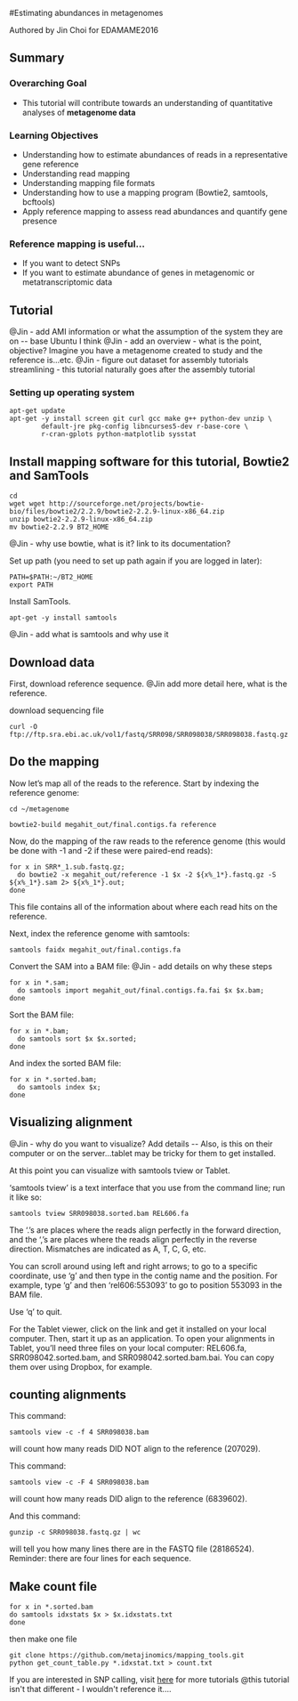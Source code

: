#Estimating abundances in metagenomes

Authored by Jin Choi for EDAMAME2016 

## Summary

### Overarching Goal
* This tutorial will contribute towards an understanding of quantitative analyses of **metagenome data**

### Learning Objectives
* Understanding how to estimate abundances of reads in a representative gene reference
* Understanding read mapping
* Understanding mapping file formats
* Understanding how to use a mapping program (Bowtie2, samtools, bcftools)
* Apply reference mapping to assess read abundances and quantify gene presence

### Reference mapping is useful... 
* If you want to detect SNPs
* If you want to estimate abundance of genes in metagenomic or metatranscriptomic data

## Tutorial

@Jin - add AMI information or what the assumption of the system they are on -- base Ubuntu I think
@Jin - add an overview - what is the point, objective?  Imagine you have a metagenome created to study and the reference is...etc.
@Jin - figure out dataset for assembly tutorials streamlining - this tutorial naturally goes after the assembly tutorial

### Setting up operating system
```
apt-get update
apt-get -y install screen git curl gcc make g++ python-dev unzip \
        default-jre pkg-config libncurses5-dev r-base-core \
        r-cran-gplots python-matplotlib sysstat
```

## Install mapping software for this tutorial, Bowtie2 and SamTools
```
cd 
wget wget http://sourceforge.net/projects/bowtie-bio/files/bowtie2/2.2.9/bowtie2-2.2.9-linux-x86_64.zip
unzip bowtie2-2.2.9-linux-x86_64.zip
mv bowtie2-2.2.9 BT2_HOME
```
@Jin - why use bowtie, what is it?  link to its documentation?

Set up path (you need to set up path again if you are logged in later):
```
PATH=$PATH:~/BT2_HOME
export PATH
```

Install SamTools.  
```
apt-get -y install samtools
```
@Jin - add what is samtools and why use it

## Download data
First, download reference sequence.  @Jin add more detail here, what is the reference.

download sequencing file
```
curl -O ftp://ftp.sra.ebi.ac.uk/vol1/fastq/SRR098/SRR098038/SRR098038.fastq.gz
```

## Do the mapping
Now let’s map all of the reads to the reference. Start by indexing the reference genome:
```
cd ~/metagenome

bowtie2-build megahit_out/final.contigs.fa reference

```
Now, do the mapping of the raw reads to the reference genome (this would be done with -1 and -2 if these were paired-end reads):
```
for x in SRR*_1.sub.fastq.gz;
  do bowtie2 -x megahit_out/reference -1 $x -2 ${x%_1*}.fastq.gz -S ${x%_1*}.sam 2> ${x%_1*}.out;
done
```

This file contains all of the information about where each read hits on the reference.

Next, index the reference genome with samtools:

```
samtools faidx megahit_out/final.contigs.fa
```

Convert the SAM into a BAM file:
@Jin - add details on why these steps

```
for x in *.sam;
  do samtools import megahit_out/final.contigs.fa.fai $x $x.bam;
done
```

Sort the BAM file:
```
for x in *.bam;
  do samtools sort $x $x.sorted;
done
```

And index the sorted BAM file:
```
for x in *.sorted.bam;
  do samtools index $x;
done
```

## Visualizing alignment
@Jin - why do you want to visualize? Add details -- Also, is this on their computer or on the server...tablet may be tricky for them to get installed.
 
At this point you can visualize with samtools tview or Tablet.

‘samtools tview’ is a text interface that you use from the command line; run it like so:
```
samtools tview SRR098038.sorted.bam REL606.fa
```
The ‘.’s are places where the reads align perfectly in the forward direction, and the ‘,’s are places where the reads align perfectly in the reverse direction. Mismatches are indicated as A, T, C, G, etc.

You can scroll around using left and right arrows; to go to a specific coordinate, use ‘g’ and then type in the contig name and the position. For example, type ‘g’ and then ‘rel606:553093<ENTER>’ to go to position 553093 in the BAM file.

Use ‘q’ to quit.

For the Tablet viewer, click on the link and get it installed on your local computer. Then, start it up as an application. To open your alignments in Tablet, you’ll need three files on your local computer: REL606.fa, SRR098042.sorted.bam, and SRR098042.sorted.bam.bai. You can copy them over using Dropbox, for example.
## counting alignments
This command:
```
samtools view -c -f 4 SRR098038.bam
```
will count how many reads DID NOT align to the reference (207029).

This command:

```
samtools view -c -F 4 SRR098038.bam
```
will count how many reads DID align to the reference (6839602).

And this command:

```
gunzip -c SRR098038.fastq.gz | wc
```

will tell you how many lines there are in the FASTQ file (28186524). Reminder: there are four lines for each sequence.

## Make count file

```
for x in *.sorted.bam
do samtools idxstats $x > $x.idxstats.txt
done
```
then make one file
```
git clone https://github.com/metajinomics/mapping_tools.git
python get_count_table.py *.idxstat.txt > count.txt
```



If you are interested in SNP calling, visit [here](https://github.com/metajinomics/tutorials_en/blob/gh-pages/metagenome/counting-abundance-with-mapped-reads.md) for more tutorials
@this tutorial isn't that different - I wouldn't reference it....

